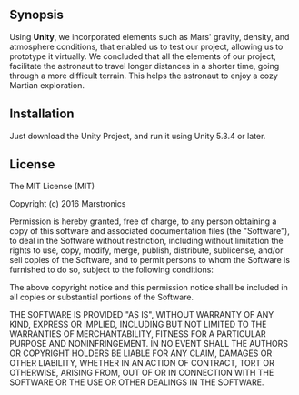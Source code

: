 ## Synopsis

Using **Unity**, we incorporated elements such as Mars' gravity, density, and atmosphere conditions, that enabled us to test our project, allowing us to prototype it virtually. We concluded that all the elements of our project, facilitate the astronaut to travel longer distances in a shorter time, going through a more difficult terrain. This helps the astronaut to enjoy a cozy Martian exploration.

## Installation

Just download the Unity Project, and run it using Unity 5.3.4 or later. 

## License

The MIT License (MIT)

Copyright (c) 2016 Marstronics

Permission is hereby granted, free of charge, to any person obtaining a copy
of this software and associated documentation files (the "Software"), to deal
in the Software without restriction, including without limitation the rights
to use, copy, modify, merge, publish, distribute, sublicense, and/or sell
copies of the Software, and to permit persons to whom the Software is
furnished to do so, subject to the following conditions:

The above copyright notice and this permission notice shall be included in all
copies or substantial portions of the Software.

THE SOFTWARE IS PROVIDED "AS IS", WITHOUT WARRANTY OF ANY KIND, EXPRESS OR
IMPLIED, INCLUDING BUT NOT LIMITED TO THE WARRANTIES OF MERCHANTABILITY,
FITNESS FOR A PARTICULAR PURPOSE AND NONINFRINGEMENT. IN NO EVENT SHALL THE
AUTHORS OR COPYRIGHT HOLDERS BE LIABLE FOR ANY CLAIM, DAMAGES OR OTHER
LIABILITY, WHETHER IN AN ACTION OF CONTRACT, TORT OR OTHERWISE, ARISING FROM,
OUT OF OR IN CONNECTION WITH THE SOFTWARE OR THE USE OR OTHER DEALINGS IN THE
SOFTWARE.

